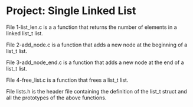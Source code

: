 # Project: Single Linked List

File 1-list_len.c is a a function that returns the number of elements in a linked list_t list.

File 2-add_node.c is a function that adds a new node at the beginning of a list_t list.

File 3-add_node_end.c is a function that adds a new node at the end of a list_t list.

File 4-free_list.c is a function that frees a list_t list.

File lists.h is the header file containing the definition of the list_t struct and all the prototypes of the above functions.
